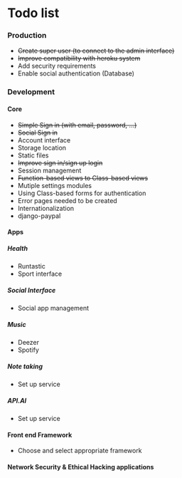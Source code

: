 # Todo list

### Production
* ~~Create super user (to connect to the admin interface)~~
* ~~Improve compatibility with heroku system~~
* Add security requirements
* Enable social authentication (Database)

### Development
#### Core
* ~~Simple Sign in (with email, password, ...)~~
* ~~Social Sign in~~
* Account interface
* Storage location
* Static files
* ~~Improve sign in/sign up login~~
* Session management
* ~~Function-based views to Class-based views~~
* Mutiple settings modules
* Using Class-based forms for authentication
* Error pages needed to be created
* Internationalization
* django-paypal

#### Apps
##### Health
* Runtastic
* Sport interface

##### Social Interface
* Social app management

##### Music
* Deezer
* Spotify

##### Note taking
* Set up service

##### API.AI
* Set up service

#### Front end Framework
* Choose and select appropriate framework

#### Network Security & Ethical Hacking applications

